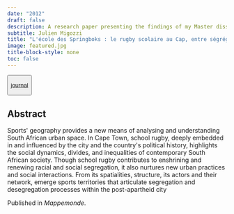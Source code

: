 ```yaml
---
date: "2012"
draft: false
description: A research paper presenting the findings of my Master dissertation on school rugby and urban segregation in post-apartheid Cape Town.
subtitle: Julien Migozzi
title: "L'école des Springboks : le rugby scolaire au Cap, entre ségrégation et déségrégation"
image: featured.jpg
title-block-style: none
toc: false
---
```


<button type="button" class="btn btn-outline-success">

<a href="http://mappemonde-archive.mgm.fr/num36/articles/art12404.html">journal</a>

</button>

## Abstract

Sports' geography provides a new means of analysing and understanding South African urban space. In Cape Town, school rugby, deeply embedded in and influenced by the city and the country's political history, highlights the social dynamics, divides, and inequalities of contemporary South African society. Though school rugby contributes to enshrining and renewing racial and social segregation, it also nurtures new urban practices and social interactions. From its spatialities, structure, its actors and their network, emerge sports territories that articulate segregation and desegregation processes within the post-apartheid city

Published in *Mappemonde*.
